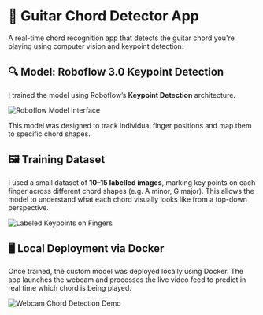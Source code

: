 # 🎸 Guitar Chord Detector App

A real-time chord recognition app that detects the guitar chord you're playing using computer vision and keypoint detection.


## 🔍 Model: Roboflow 3.0 Keypoint Detection

I trained the model using Roboflow’s **Keypoint Detection** architecture.

![Roboflow Model Interface](insert-image-url-or-path-here)

This model was designed to track individual finger positions and map them to specific chord shapes.


## 🖼️ Training Dataset

I used a small dataset of **10–15 labelled images**, marking key points on each finger across different chord shapes (e.g. A minor, G major). This allows the model to understand what each chord visually looks like from a top-down perspective.

![Labeled Keypoints on Fingers](insert-image-url-or-path-here)


## 🖥️ Local Deployment via Docker

Once trained, the custom model was deployed locally using Docker. The app launches the webcam and processes the live video feed to predict in real time which chord is being played.

![Webcam Chord Detection Demo](insert-image-url-or-path-here)



